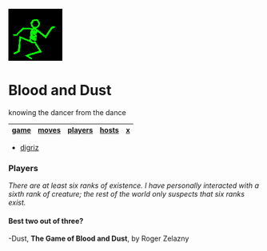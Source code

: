 ![dancer](assets/dancer.gif)

# Blood and Dust

knowing the dancer from the dance

|  [game](game.md)  |  [moves](moves.md)  |  [players](players.md)  |  [hosts](hosts.md)  |  [x](x.md)  | 
| ----------------- | ------------------- | ----------------------- | ------------------- | ----------- | 

- [digriz](digriz.md) 

### Players

*There are at least six ranks of existence. I have personally interacted with a sixth rank of creature; the rest of the world only suspects that six ranks exist.*

#### Best two out of three?

 -Dust, **The Game of Blood and Dust**, by Roger Zelazny

 